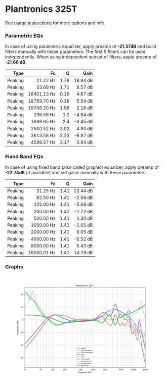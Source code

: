 # Plantronics 325T
See [usage instructions](https://github.com/jaakkopasanen/AutoEq#usage) for more options and info.

### Parametric EQs
In case of using parametric equalizer, apply preamp of **-21.57dB** and build filters manually
with these parameters. The first 5 filters can be used independently.
When using independent subset of filters, apply preamp of **-21.66 dB**.

| Type    | Fc          |    Q | Gain     |
|--------:|------------:|-----:|---------:|
| Peaking | 21.22 Hz    | 1.78 | 18.94 dB |
| Peaking | 33.69 Hz    | 1.71 | 9.57 dB  |
| Peaking | 18401.13 Hz | 0.19 | 4.67 dB  |
| Peaking | 18759.70 Hz | 0.18 | 5.54 dB  |
| Peaking | 19706.20 Hz | 1.98 | 2.16 dB  |
| Peaking | 136.58 Hz   | 1.2  | -4.94 dB |
| Peaking | 1669.85 Hz  | 2.4  | -3.45 dB |
| Peaking | 2500.52 Hz  | 3.02 | 4.90 dB  |
| Peaking | 3613.58 Hz  | 3.23 | -6.97 dB |
| Peaking | 4598.57 Hz  | 3.17 | 3.94 dB  |

### Fixed Band EQs
In case of using fixed band (also called graphic) equalizer, apply preamp of **-22.74dB**
(if available) and set gains manually with these parameters.

| Type    | Fc          |    Q | Gain     |
|--------:|------------:|-----:|---------:|
| Peaking | 31.25 Hz    | 1.41 | 23.44 dB |
| Peaking | 62.50 Hz    | 1.41 | -2.56 dB |
| Peaking | 125.00 Hz   | 1.41 | -5.68 dB |
| Peaking | 250.00 Hz   | 1.41 | -1.72 dB |
| Peaking | 500.00 Hz   | 1.41 | 1.30 dB  |
| Peaking | 1000.00 Hz  | 1.41 | -1.05 dB |
| Peaking | 2000.00 Hz  | 1.41 | 0.05 dB  |
| Peaking | 4000.00 Hz  | 1.41 | -0.52 dB |
| Peaking | 8000.00 Hz  | 1.41 | 5.43 dB  |
| Peaking | 16000.01 Hz | 1.41 | 14.79 dB |

### Graphs
![](./Plantronics%20325T.png)